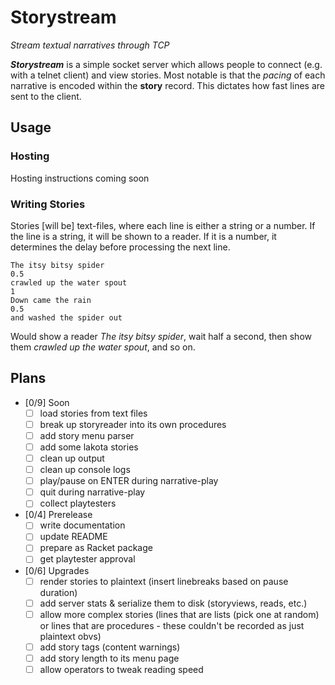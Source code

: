 # Storystream
*Stream textual narratives through TCP*

***Storystream*** is a simple socket server which allows people to connect (e.g. with a telnet client) and view stories. Most notable is that the *pacing* of each narrative is encoded within the **story** record. This dictates how fast lines are sent to the client.

## Usage


### Hosting
Hosting instructions coming soon

### Writing Stories
Stories [will be] text-files, where each line is either a string or a number. If the line is a string, it will be shown to a reader. If it is a number, it determines the delay before processing the next line.

```
The itsy bitsy spider
0.5
crawled up the water spout
1
Down came the rain
0.5
and washed the spider out
```

Would show a reader *The itsy bitsy spider*, wait half a second, then show them *crawled up the water spout*, and so on.

## Plans

- [0/9] Soon
  - [ ] load stories from text files
  - [ ] break up storyreader into its own procedures
  - [ ] add story menu parser
  - [ ] add some lakota stories
  - [ ] clean up output
  - [ ] clean up console logs
  - [ ] play/pause on ENTER during narrative-play
  - [ ] quit during narrative-play
  - [ ] collect playtesters
- [0/4] Prerelease
  - [ ] write documentation
  - [ ] update README
  - [ ] prepare as Racket package
  - [ ] get playtester approval
- [0/6] Upgrades
  - [ ] render stories to plaintext (insert linebreaks based on pause duration)
  - [ ] add server stats & serialize them to disk (storyviews, reads, etc.)
  - [ ] allow more complex stories (lines that are lists (pick one at random) or lines that are procedures - these couldn't be recorded as just plaintext obvs)
  - [ ] add story tags (content warnings)
  - [ ] add story length to its menu page
  - [ ] allow operators to tweak reading speed